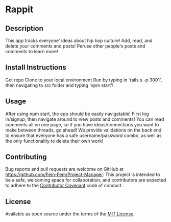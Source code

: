 # Rappit

## Description

This app tracks everyone' ideas about hip hop culture! Add, read, and delete your comments and posts! Peruse other people's posts and comments to learn more!

## Install Instructions

Get repo
Clone to your local environment
Run by typing in 'rails s -p 3001', then navigating to src folder and typing 'npm start'!

## Usage
 After using npm start, the app should be easily navigatable! First log in/signup, then navigate around to view posts and comments! You can read comments all on one page, so if you have ideas/connections you want to make between threads, go ahead! We provide validations on the back end to ensure that everyone has a safe username/password combo, as well as the only functionality to delete their own work!
  
## Contributing

Bug reports and pull requests are welcome on GitHub at https://github.com/Fem-Fem/Project-Manager. This project is intended to be a safe, welcoming space for collaboration, and contributors are expected to adhere to the [Contributor Covenant](contributor-covenant.org) code of conduct.

## License

Available as open source under the terms of the [MIT License](http://opensource.org/licenses/MIT).
